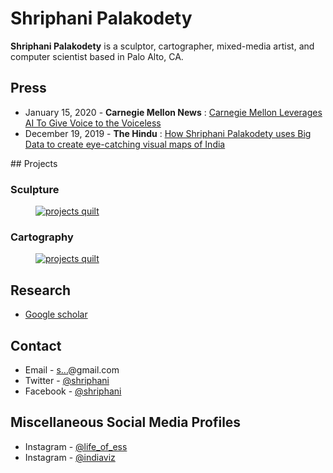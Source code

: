 
# Shriphani Palakodety


<section>
    <p>
        <strong>Shriphani Palakodety</strong> is a sculptor, cartographer, mixed-media artist, and computer scientist based in Palo Alto, CA.
    </p>
</section>

## Press
<section>
<p>
<ul>
    <li>January 15, 2020 - <strong>Carnegie Mellon News</strong> : <a href="https://www.cs.cmu.edu/news/carnegie-mellon-leverages-ai-give-voice-voiceless">Carnegie Mellon Leverages AI To Give Voice to the Voiceless</a></li>
    <li>December 19, 2019 - <strong>The Hindu</strong> : <a href="https://www.thehindu.com/society/shriphani-palakodety-indiaviz-2019-instagram-data-visualisations-and-india-maps/article30347624.ece">How Shriphani Palakodety uses Big Data to create eye-catching visual maps of India</a></li>
</ul>
</p>
</section>
## Projects

<h3>Sculpture</h3>
<a href="https://www.instagram.com/life_of_ess/"><figure class="fullwidth"><img src="http://shriphani.com/sculpture_quilt.jpeg" alt="projects quilt"></figure></a>

<h3>Cartography</h3>
<a href="https://www.instagram.com/indiaviz/"><figure class="fullwidth"><img src="http://shriphani.com/indiaviz_quilt.jpeg" alt="projects quilt"></figure></a>

## Research
* [Google scholar](https://scholar.google.com/citations?user=3zIBRtkAAAAJ&hl=en)

## Contact

* Email - <a href="http://www.google.com/recaptcha/mailhide/d?k=01Z_Xp9yosV3ruh7vybHUmHQ==&amp;c=wf4HdBLxinfTG54lRLyeMP7Dqq92aNXjrIyMw1vr7qw=" onclick="window.open('http://www.google.com/recaptcha/mailhide/d?k\07501Z_Xp9yosV3ruh7vybHUmHQ\75\75\46c\75wf4HdBLxinfTG54lRLyeMP7Dqq92aNXjrIyMw1vr7qw\075', '', 'toolbar=0,scrollbars=0,location=0,statusbar=0,menubar=0,resizable=0,width=500,height=300'); return false;" title="Reveal this e-mail address">s...</a>@gmail.com
* Twitter - [@shriphani](https://twitter.com/shriphani)
* Facebook - [@shriphani](https://www.facebook.com/shriphani)

## Miscellaneous Social Media Profiles
* Instagram - [@life_of_ess](https://www.instagram.com/life_of_ess/)
* Instagram - [@indiaviz](https://www.instagram.com/indiaviz/)